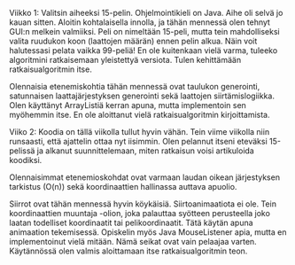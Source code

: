 Viikko 1:
Valitsin aiheeksi 15-pelin. Ohjelmointikieli on Java. Aihe oli selvä jo kauan
sitten. Aloitin kohtalaisella innolla, ja tähän mennessä olen tehnyt GUI:n
melkein valmiiksi. Peli on nimeltään 15-peli, mutta tein mahdolliseksi valita
ruudukon koon (laattojen määrän) ennen pelin alkua. Näin voit halutessasi
pelata vaikka 99-peliä! En ole kuitenkaan vielä varma, tuleeko algoritmini
ratkaisemaan yleistettyä versiota. Tulen kehittämään ratkaisualgoritmin itse.

Olennaisia etenemiskohtia tähän mennessä ovat taulukon generointi,
satunnaisen laattajärjestyksen generointi sekä laattojen siirtämislogiikka.
Olen käyttänyt ArrayListiä kerran apuna, mutta implementoin sen myöhemmin
itse. En ole aloittanut vielä ratkaisualgoritmin kirjoittamista.


Viiko 2:
Koodia on tällä viikolla tullut hyvin vähän. Tein viime viikolla niin runsaasti, että ajattelin
ottaa nyt iisimmin. Olen pelannut itseni eteväksi 15-pelissä ja alkanut suunnittelemaan, miten ratkaisun
voisi artikuloida koodiksi.

Olennaisimmat etenemioskohdat ovat varmaan laudan oikean järjestyksen tarkistus (O(n)) sekä 
koordinaattien hallinassa auttava apuolio.

Siirrot ovat tähän mennessä hyvin köykäisiä. Siirtoanimaatiota ei ole. Tein koordinaattien muuntaja -olion,
joka palauttaa syötteen perusteella joko laatan todelliset koordinaatit tai pelikoordinaatit.
Tätä käytän apuna animaation tekemisessä. Opiskelin myös Java MouseListener apia, mutta en implementoinut
vielä mitään. Nämä seikat ovat vain pelaajaa varten. Käytännössä olen valmis aloittamaan
itse ratkaisualgoritmin teon.

